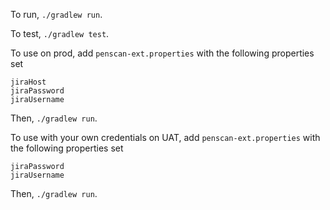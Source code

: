 To run, ```./gradlew run```.

To test, ```./gradlew test```.

To use on prod, add ```penscan-ext.properties``` with the following properties set
```
jiraHost
jiraPassword
jiraUsername
```

Then, ```./gradlew run```.

To use with your own credentials on UAT, add ```penscan-ext.properties``` with the following properties set
```
jiraPassword
jiraUsername
```
Then, ```./gradlew run```.